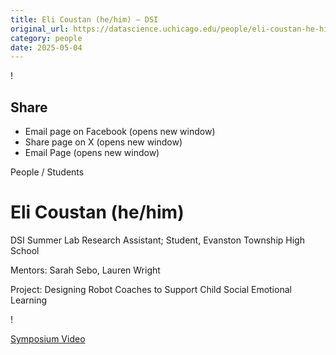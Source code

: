 ```yaml
---
title: Eli Coustan (he/him) – DSI
original_url: https://datascience.uchicago.edu/people/eli-coustan-he-him
category: people
date: 2025-05-04
---
```


<!-- Table-like structure detected -->

!

## Share

* Email page on Facebook (opens new window)
* Share page on X (opens new window)
* Email Page (opens new window)

<!-- Table-like structure detected -->

People / Students

# Eli Coustan (he/him)

DSI Summer Lab Research Assistant; Student, Evanston Township High School

Mentors: Sarah Sebo, Lauren Wright

Project: Designing Robot Coaches to Support Child Social Emotional Learning

!

[Symposium Video](https://youtu.be/ORojIS3iDIs)